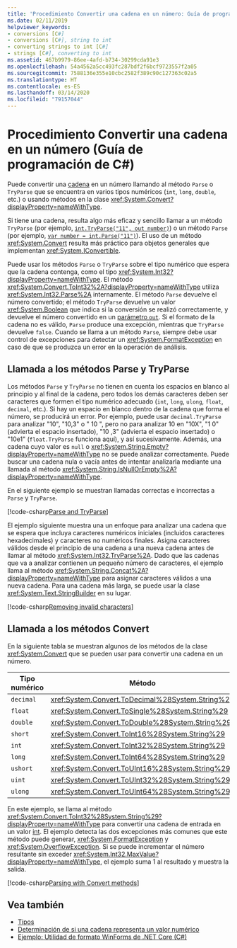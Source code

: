 ```yaml
---
title: 'Procedimiento Convertir una cadena en un número: Guía de programación de C#'
ms.date: 02/11/2019
helpviewer_keywords:
- conversions [C#]
- conversions [C#], string to int
- converting strings to int [C#]
- strings [C#], converting to int
ms.assetid: 467b9979-86ee-4afd-b734-30299cda91e3
ms.openlocfilehash: 54a4562a5cc493fc287bdf2f6bcf9723557f2a05
ms.sourcegitcommit: 7588136e355e10cbc2582f389c90c127363c02a5
ms.translationtype: HT
ms.contentlocale: es-ES
ms.lasthandoff: 03/14/2020
ms.locfileid: "79157044"
---
```

# <a name="how-to-convert-a-string-to-a-number-c-programming-guide"></a>Procedimiento Convertir una cadena en un número (Guía de programación de C#)

Puede convertir una [cadena](../../language-reference/builtin-types/reference-types.md) en un número llamando al método `Parse` o `TryParse` que se encuentra en varios tipos numéricos (`int`, `long`, `double`, etc.) o usando métodos en la clase <xref:System.Convert?displayProperty=nameWithType>.  
  
 Si tiene una cadena, resulta algo más eficaz y sencillo llamar a un método `TryParse` (por ejemplo, [`int.TryParse("11", out number)`](xref:System.Int32.TryParse%2A)) o un método `Parse` (por ejemplo, [`var number = int.Parse("11")`](xref:System.Int32.Parse%2A)).  El uso de un método <xref:System.Convert> resulta más práctico para objetos generales que implementan <xref:System.IConvertible>.  
  
 Puede usar los métodos `Parse` o `TryParse` sobre el tipo numérico que espera que la cadena contenga, como el tipo <xref:System.Int32?displayProperty=nameWithType>.  El método <xref:System.Convert.ToInt32%2A?displayProperty=nameWithType> utiliza <xref:System.Int32.Parse%2A> internamente.  El método `Parse` devuelve el número convertido; el método `TryParse` devuelve un valor <xref:System.Boolean> que indica si la conversión se realizó correctamente, y devuelve el número convertido en un [parámetro `out`](../../language-reference/keywords/out.md). Si el formato de la cadena no es válido, `Parse` produce una excepción, mientras que `TryParse` devuelve `false`. Cuando se llama a un método `Parse`, siempre debe usar control de excepciones para detectar un <xref:System.FormatException> en caso de que se produzca un error en la operación de análisis.  
  
## <a name="calling-the-parse-and-tryparse-methods"></a>Llamada a los métodos Parse y TryParse

Los métodos `Parse` y `TryParse` no tienen en cuenta los espacios en blanco al principio y al final de la cadena, pero todos los demás caracteres deben ser caracteres que formen el tipo numérico adecuado (`int`, `long`, `ulong`, `float`, `decimal`, etc.).  Si hay un espacio en blanco dentro de la cadena que forma el número, se producirá un error.  Por ejemplo, puede usar `decimal.TryParse` para analizar "10", "10,3" o "  10  ", pero no para analizar 10 en "10X", "1 0" (advierta el espacio insertado), "10 ,3" (advierta el espacio insertado) o "10e1" (`float.TryParse` funciona aquí), y así sucesivamente. Además, una cadena cuyo valor es `null` o <xref:System.String.Empty?displayProperty=nameWithType> no se puede analizar correctamente. Puede buscar una cadena nula o vacía antes de intentar analizarla mediante una llamada al método <xref:System.String.IsNullOrEmpty%2A?displayProperty=nameWithType>.

En el siguiente ejemplo se muestran llamadas correctas e incorrectas a `Parse` y `TryParse`.  
  
[!code-csharp[Parse and TryParse](~/samples/snippets/csharp/programming-guide/string-to-number/parse-tryparse/program.cs)]  

El ejemplo siguiente muestra una un enfoque para analizar una cadena que se espera que incluya caracteres numéricos iniciales (incluidos caracteres hexadecimales) y caracteres no numéricos finales. Asigna caracteres válidos desde el principio de una cadena a una nueva cadena antes de llamar al método <xref:System.Int32.TryParse%2A>. Dado que las cadenas que va a analizar contienen un pequeño número de caracteres, el ejemplo llama al método <xref:System.String.Concat%2A?displayProperty=nameWithType> para asignar caracteres válidos a una nueva cadena. Para una cadena más larga, se puede usar la clase <xref:System.Text.StringBuilder> en su lugar.
  
[!code-csharp[Removing invalid characters](~/samples/snippets/csharp/programming-guide/string-to-number/parse-tryparse2/program.cs)]  

## <a name="calling-the-convert-methods"></a>Llamada a los métodos Convert

En la siguiente tabla se muestran algunos de los métodos de la clase <xref:System.Convert> que se pueden usar para convertir una cadena en un número.  
  
|Tipo numérico|Método|  
|------------------|------------|  
|`decimal`|<xref:System.Convert.ToDecimal%28System.String%29>|  
|`float`|<xref:System.Convert.ToSingle%28System.String%29>|  
|`double`|<xref:System.Convert.ToDouble%28System.String%29>|  
|`short`|<xref:System.Convert.ToInt16%28System.String%29>|  
|`int`|<xref:System.Convert.ToInt32%28System.String%29>|  
|`long`|<xref:System.Convert.ToInt64%28System.String%29>|  
|`ushort`|<xref:System.Convert.ToUInt16%28System.String%29>|  
|`uint`|<xref:System.Convert.ToUInt32%28System.String%29>|  
|`ulong`|<xref:System.Convert.ToUInt64%28System.String%29>|  
  
 En este ejemplo, se llama al método <xref:System.Convert.ToInt32%28System.String%29?displayProperty=nameWithType> para convertir una cadena de entrada en un valor [int](../../language-reference/builtin-types/integral-numeric-types.md). El ejemplo detecta las dos excepciones más comunes que este método puede generar, <xref:System.FormatException> y <xref:System.OverflowException>. Si se puede incrementar el número resultante sin exceder <xref:System.Int32.MaxValue?displayProperty=nameWithType>, el ejemplo suma 1 al resultado y muestra la salida.  
  
[!code-csharp[Parsing with Convert methods](~/samples/snippets/csharp/programming-guide/string-to-number/convert/program.cs)]  
  
## <a name="see-also"></a>Vea también

- [Tipos](./index.md)
- [Determinación de si una cadena representa un valor numérico](../strings/how-to-determine-whether-a-string-represents-a-numeric-value.md)
- [Ejemplo: Utilidad de formato WinForms de .NET Core (C#)](https://docs.microsoft.com/samples/dotnet/samples/winforms-formatting-utility-cs)
